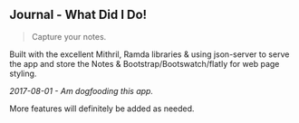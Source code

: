 ## Journal - What Did I Do!

> Capture your notes.

Built with the excellent Mithril, Ramda libraries & using json-server to serve the app and store the Notes & Bootstrap/Bootswatch/flatly for web page styling.

_2017-08-01 - Am dogfooding this app._

More features will definitely be added as needed.
